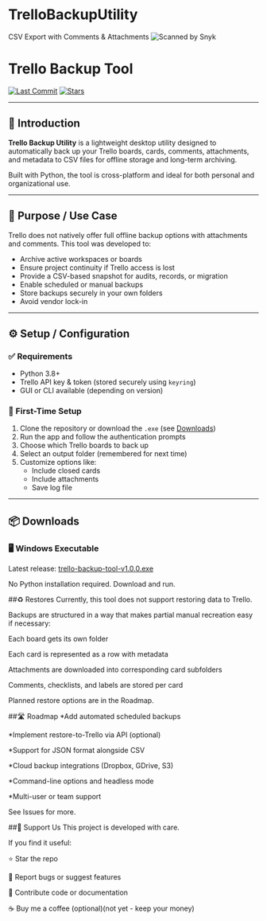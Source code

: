 # TrelloBackupUtility
CSV Export with Comments &amp; Attachments
![Scanned by Snyk](https://img.shields.io/badge/Snyk-Scanned-brightgreen?logo=snyk)

# Trello Backup Tool

[![Last Commit](https://img.shields.io/github/last-commit/lofiware/TrelloBackupUtility)](https://github.com/lofiware/TrelloBackupUtility)
[![Stars](https://img.shields.io/github/stars/lofiware/TrelloBackupUtility?style=social)](https://github.com/lofiware/TrelloBackupUtility/stargazers)

---

## 🧭 Introduction

**Trello Backup Utility** is a lightweight desktop utility designed to automatically back up your Trello boards, cards, comments, attachments, and metadata to CSV files for offline storage and long-term archiving.

Built with Python, the tool is cross-platform and ideal for both personal and organizational use.

---

## 🎯 Purpose / Use Case

Trello does not natively offer full offline backup options with attachments and comments. This tool was developed to:

- Archive active workspaces or boards
- Ensure project continuity if Trello access is lost
- Provide a CSV-based snapshot for audits, records, or migration
- Enable scheduled or manual backups
- Store backups securely in your own folders
- Avoid vendor lock-in

---

## ⚙️ Setup / Configuration

### ✅ Requirements
- Python 3.8+
- Trello API key & token (stored securely using `keyring`)
- GUI or CLI available (depending on version)

### 🔧 First-Time Setup
1. Clone the repository or download the `.exe` (see [Downloads](#downloads))
2. Run the app and follow the authentication prompts
3. Choose which Trello boards to back up
4. Select an output folder (remembered for next time)
5. Customize options like:
   - Include closed cards
   - Include attachments
   - Save log file

---

## 📦 Downloads

### 🖥️ Windows Executable
Latest release: [trello-backup-tool-v1.0.0.exe](https://github.com/lofiware/TrelloBackupUtility/releases)

No Python installation required. Download and run.


##♻️ Restores
Currently, this tool does not support restoring data to Trello.

Backups are structured in a way that makes partial manual recreation easy if necessary:

Each board gets its own folder

Each card is represented as a row with metadata

Attachments are downloaded into corresponding card subfolders

Comments, checklists, and labels are stored per card

Planned restore options are in the Roadmap.

##🛣️ Roadmap
*Add automated scheduled backups

*Implement restore-to-Trello via API (optional)

*Support for JSON format alongside CSV

*Cloud backup integrations (Dropbox, GDrive, S3)

*Command-line options and headless mode

*Multi-user or team support

See Issues for more.

##💖 Support Us
This project is developed with care.

If you find it useful:

⭐ Star the repo

🐛 Report bugs or suggest features

🤝 Contribute code or documentation

☕ Buy me a coffee (optional)(not yet - keep your money)
